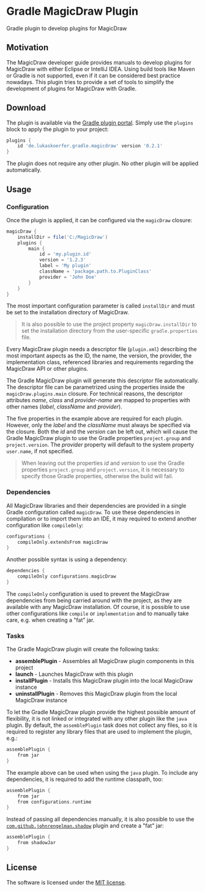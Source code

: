 # Gradle MagicDraw Plugin
Gradle plugin to develop plugins for MagicDraw

## Motivation
The MagicDraw developer guide provides manuals to develop plugins for MagicDraw with either Eclipse or IntelliJ IDEA.
Using build tools like Maven or Gradle is not supported, even if it can be considered best practice nowadays.
This plugin tries to provide a set of tools to simplify the development of plugins for MagicDraw with Gradle.

## Download
The plugin is available via the [Gradle plugin portal](https://plugins.gradle.org/plugin/de.lukaskoerfer.gradle.magicdraw). Simply use the `plugins` block to apply the plugin to your project:

``` gradle
plugins {
    id 'de.lukaskoerfer.gradle.magicdraw' version '0.2.1'
}
```

The plugin does not require any other plugin. No other plugin will be applied automatically.

## Usage

### Configuration

Once the plugin is applied, it can be configured via the `magicDraw` closure:

``` gradle
magicDraw {
    installDir = file('C:/MagicDraw')
    plugins {
        main {
            id = 'my.plugin.id'
            version = '1.2.3'
            label = 'My plugin'
            className = 'package.path.to.PluginClass'
            provider = 'John Doe'
        }
    }
}
```

The most important configuration parameter is called `installDir` and must be set to the installation directory of MagicDraw.

> It is also possible to use the project property `magicDraw.installDir` to set the installation directory from the user-specific `gradle.properties` file.

Every MagicDraw plugin needs a descriptor file (`plugin.xml`) describing the most important aspects as the ID, the name, the version, the provider, the implementation class, referenced libraries and requirements regarding the MagicDraw API or other plugins.

The Gradle MagicDraw plugin will generate this descriptor file automatically. The descriptor file can be parametrized using the properties inside the `magicDraw.plugins.main` closure.
For technical reasons, the descriptor attributes *name*, *class* and *provider-name* are mapped to properties with other names (*label*, *className* and *provider*).

The five properties in the example above are required for each plugin. However, only the *label* and the *className* must always be specified via the closure.
Both the *id* and the *version* can be left out, which will cause the Gradle MagicDraw plugin to use the Gradle properties `project.group` and `project.version`.
The *provider* property will default to the system property `user.name`, if not specified.

> When leaving out the properties *id* and *version* to use the Gradle properties `project.group` and `project.version`, it is necessary to specify those Gradle properties, otherwise the build will fail.

### Dependencies

All MagicDraw libraries and their dependencies are provided in a single Gradle configuration called `magicDraw`. To use these dependencies in compilation or to import them into an IDE, it may required to extend another configuration like `compileOnly`:

``` gradle
configurations {
    compileOnly.extendsFrom magicDraw
}
```

Another possible syntax is using a dependency:

``` gradle
dependencies {
    compileOnly configurations.magicDraw
}
```

The `compileOnly` configuration is used to prevent the MagicDraw dependencies from being carried around with the project, as they are available with any MagicDraw installation. Of course, it is possible to use other configurations like `compile` or `implementation` and to manually take care, e.g. when creating a "fat" jar.

### Tasks

The Gradle MagicDraw plugin will create the following tasks:

* **assemblePlugin** - Assembles all MagicDraw plugin components in this project
* **launch** - Launches MagicDraw with this plugin
* **installPlugin** - Installs this MagicDraw plugin into the local MagicDraw instance
* **uninstallPlugin** - Removes this MagicDraw plugin from the local MagicDraw instance

To let the Gradle MagicDraw plugin provide the highest possible amount of flexibility, it is not linked or integrated with any other plugin like the `java` plugin.
By default, the `assemblePlugin` task does not collect any files, so it is required to register any library files that are used to implement the plugin, e.g.:

``` gradle
assemblePlugin {
    from jar
}
```

The example above can be used when using the `java` plugin. To include any dependencies, it is required to add the runtime classpath, too:

``` gradle
assemblePlugin {
    from jar
    from configurations.runtime
}
```

Instead of passing all dependencies manually, it is also possible to use the [`com.github.johnrengelman.shadow`](https://github.com/johnrengelman/shadow) plugin and create a "fat" jar:

``` gradle
assemblePlugin {
    from shadowJar
}
```

## License
The software is licensed under the [MIT license](https://github.com/lukoerfer/gradle-magicdraw/blob/master/LICENSE).
